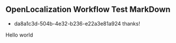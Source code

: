 ## OpenLocalization Workflow Test MarkDown
* da8a1c3d-504b-4e32-b236-e22a3e81a924 
thanks!

Hello world